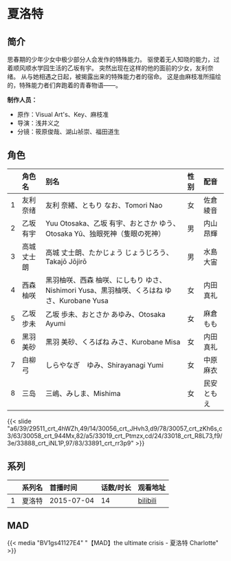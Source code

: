 # 夏洛特


## 简介

思春期的少年少女中极少部分人会发作的特殊能力。
驱使着无人知晓的能力，过着顺风顺水学园生活的乙坂有宇。
突然出现在这样的他的面前的少女，友利奈绪。
从与她相遇之日起，被揭露出来的特殊能力者的宿命。
这是由麻枝准所描绘的，特殊能力者们奔跑着的青春物语——。

**制作人员：**
- 原作：Visual Art's、Key、麻枝准
- 导演：浅井义之
- 分镜：筱原俊哉、湖山祯崇、福田道生

## 角色

|     |   角色名   |   别名  | 性别 |  配音  |
|:--- |:------  |:----      |:---  |:--   |
| 1 | 友利奈绪 | 友利 奈緒、ともり なお、Tomori Nao | 女 | 佐倉綾音 |
| 2 | 乙坂有宇 | Yuu Otosaka、乙坂 有宇、おとさか ゆう、Otosaka Yū、独眼死神（隻眼の死神） | 男 | 内山昂輝 |
| 3 | 高城丈士朗 | 高城 丈士朗、たかじょう じょうじろう、Takajō Jōjirō | 男 | 水島大宙 |
| 4 | 西森柚咲 | 黑羽柚咲、西森 柚咲、にしもり ゆさ、Nishimori Yusa、黒羽柚咲、くろはね ゆさ、Kurobane Yusa | 女 | 内田真礼 |
| 5 | 乙坂步未 | 乙坂 歩未、おとさか あゆみ、Otosaka Ayumi | 女 | 麻倉もも |
| 6 | 黑羽美砂 | 黒羽 美砂、くろばね みさ、Kurobane Misa | 女 | 内田真礼 |
| 7 | 白柳弓 | しらやなぎ　ゆみ、Shirayanagi Yumi | 女 | 中原麻衣 |
| 8 | 三岛 | 三嶋、みしま、Mishima | 女 | 民安ともえ |

{{< slide "a6/39/29511_crt_4hWZh,49/14/30056_crt_JHvh3,d9/78/30057_crt_zKh6s,c3/63/30058_crt_944Mx,82/a5/33019_crt_Ptmzx,cd/24/33018_crt_R8L73,f9/3e/33888_crt_iNL1P,97/83/33891_crt_rr3p9" >}}

## 系列

|     |   系列名   |   首播时间  | 话数/时长  | 观看地址 |
|:---  |:------    |:----      |:---       |:---  |
| 1 | 夏洛特 | 2015-07-04 | 14 | [bilibili](https://www.bilibili.com/bangumi/play/ep63840)  |


## MAD

{{< media  "BV1gs41127E4"
"【MAD】the ultimate crisis - 夏洛特 Charlotte"  >}}
